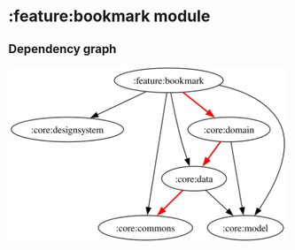 # :feature:bookmark module
## Dependency graph
![Dependency graph](../../docs/images/graphs/dep_graph_feature_bookmark.svg)

